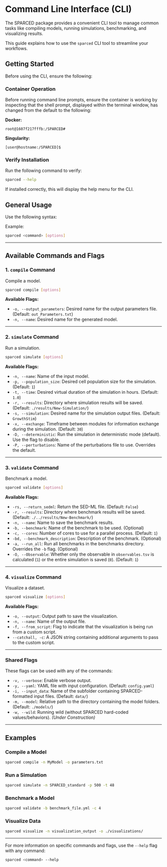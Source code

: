 # Command Line Interface (CLI)

The SPARCED package provides a convenient CLI tool to manage common tasks like compiling models, running simulations, benchmarking, and visualizing results.

This guide explains how to use the `sparced` CLI tool to streamline your workflows.

## Getting Started

Before using the CLI, ensure the following:

### Container Operation

Before running command line prompts, ensure the container is working by inspecting that the shell prompt, displayed within the terminal window, has changed from the default to the following:

**Docker:**

```
root@1607f217fffb:/SPARCED#
```

**Singularity:**

```
[user@hostname:/SPARCED]$
```

### Verify Installation

Run the following command to verify:

```bash
sparced --help
```

If installed correctly, this will display the help menu for the CLI.


## General Usage

Use the following syntax:

Example:

```bash
sparced <command> [options]
```

---

## Available Commands and Flags

### 1. `compile` Command

Compile a model.

```bash
sparced compile [options]
```

**Available Flags:**

* `-o, --output_parameters`: Desired name for the output parameters file. (Default: `out_Parameters.txt`)
* `-n, --name`: Desired name for the generated model.

---

### 2. `simulate` Command

Run a simulation.

```bash
sparced simulate [options]
```

**Available Flags:**

* `-n, --name`: Name of the input model.
* `-p, --population_size`: Desired cell population size for the simulation. (Default: `1`)
* `-t, --time`: Desired virtual duration of the simulation in hours. (Default: `1.0`)
* `-r, --results`: Directory where simulation results will be saved. (Default: `./results/New-Simulation/`)
* `-s, --simulation`: Desired name for the simulation output files. (Default: `GrowthStim`)
* `-x, --exchange`: Timeframe between modules for information exchange during the simulation. (Default: `30`)
* `-D, --deterministic`: Run the simulation in deterministic mode (default). Use the flag to disable.
* `-P, --perturbations`: Name of the perturbations file to use. Overrides the default.

---

### 3. `validate` Command

Benchmark a model.

```bash
sparced validate [options]
```

**Available Flags:**

* `-rs, --return_sedml`: Return the SED-ML file. (Default: `False`)
* `-r, --results`: Directory where benchmark results will be saved. (Default: `./../results/New-Benchmark/`)
* `-n, --name`: Name to save the benchmark results.
* `-b, --benchmark`: Name of the benchmark to be used. (Optional)
* `-c, --cores`: Number of cores to use for a parallel process. (Default: `1`)
* `-bd, --benchmark_description`: Description of the benchmark. (Optional)
* `-a, --run_all`: Run all benchmarks in the benchmarks directory. Overrides the `-b` flag. (Optional)
* `-O, --Observable`: Whether only the observable in `observables.tsv` is calculated (`1`) or the entire simulation is saved (`0`). (Default: `1`)

---

### 4. `visualize` Command

Visualize a dataset.

```bash
sparced visualize [options]
```

**Available Flags:**

* `-o, --output`: Output path to save the visualization.
* `-n, --name`: Name of the output file.
* `-f, --from_script`: Flag to indicate that the visualization is being run from a custom script.
* `--catchall, -c`: A JSON string containing additional arguments to pass to the custom script.

---

### Shared Flags

These flags can be used with any of the commands:

* `-v, --verbose`: Enable verbose output.
* `-y, --yaml`: YAML file with input configuration. (Default: `config.yaml`)
* `-i, --input_data`: Name of the subfolder containing SPARCED-formatted input files. (Default: `data/`)
* `-m, --model`: Relative path to the directory containing the model folders. (Default: `./models/`)
* `-w, --wild`: Running wild (without SPARCED hard-coded values/behaviors). *(Under Construction)*

---

## Examples

### Compile a Model

```bash
sparced compile -n MyModel -o parameters.txt
```

### Run a Simulation

```bash
sparced simulate -n SPARCED_standard -p 500 -t 48
```

### Benchmark a Model

```bash
sparced validate -b benchmark_file.yml -c 4
```

### Visualize Data

```bash
sparced visualize -n visualization_output -o ./visualizations/
```

---

For more information on specific commands and flags, use the `--help` flag with any command:

```bash
sparced <command> --help
```
